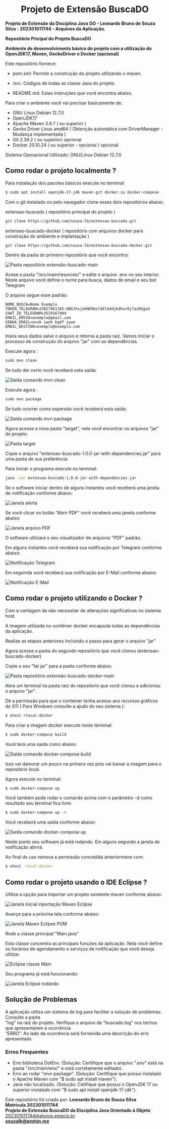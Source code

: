 <h1 align=center>Projeto de Extensão BuscaDO</h1>

<b>Projeto de Extensão da Disciplina Java OO - Leonardo Bruno de Souza Silva - 202301011744 - Arquivos da Aplicação.</b>

<b>Repositório Pricipal do Projeto BuscaDO</b>

<b>Ambiente de desenvolvimento básico do projeto com a utilização do OpenJDK17, Maven, GeckoDriver e Docker (opcional)</b>

Este repositório fornece:

* pom.xml: Permite a construção do projeto utilizando o maven.

* /src: Códigos de todas as classe Java do projeto.

* README.md: Estas instruções que você encontra abaixo.

Para criar o ambiente você vai precisar basicamente de:

* GNU Linux Debian 12.7.0
* OpenJDK17
* Apache Maven 3.8.7 ( ou superior )
* Gecko Driver Linux amd64 ( Obtenção automática com DriverManager - Mudança implementada )
* Git 2.39.2 ( ou superior) opcional
* Docker 20.10.24 ( ou superior - opcional ) opcional

Sistema Operacional Utilizado:  GNU/Linux Debian 12.7.0  


<h2>Como rodar o projeto localmente ?</h2>

Para instalação dos pacotes básicos 
execute no terminal:

```bash
$ sudo apt install openjdk-17-jdk maven git docker.io docker-compose
```

Com o git instalado ou pelo navegador clone esses dois repositórios abaixo:

extensao-buscado ( repositório principal do projeto )
```bash
git clone https://github.com/souza-lb/extensao-buscado.git
```
extensao-buscado-docker ( repositório com arquivos docker para construção do ambiente e implantação )
```bash
git clone https://github.com/souza-lb/extensao-buscado-docker.git
```

Dentro da pasta do primeiro repositório que você encontra:  

![Pasta repositório extensão-buscado-main](/imagens/pasta-extensao-buscado-main.png)  

Acese a pasta "/src/main/resorces/" e edite o arquivo .env no seu interior.  
Neste arquivo você define o nome para busca, dados de email e seu bot Telegram  

O arquivo segue esse padrão:

```
NOME_BUSCA=Nome Exemplo
TOKEN_TELEGRAM=23027461345:ABGJhxjekNG9mzldklkddjkdhar8jfazRGga4
CHAT_ID_TELEGRAM=3529167404
EMAIL_ENVIO=exemplo@gmail.com
SENHA_EMAIL=evuk iwnk kgdf zywn
EMAIL_DESTINO=exemplo@exemplo.com
```
Insira seus dados salve o arquivo e retorna a pasta raiz. Vamos iniciar o processo de construção do arquivo "jar" com as dependências.

Execute agora :

```bash
sudo mvn clean
```
Se tudo der certo você receberá esta saída:  

![Saída comando mvn clean](/imagens/mvn-clean.png)  

Execute agora :

```bash
sudo mvn package
```

Se tudo ocorrer como esperado você receberá esta saída:  

![Saída comando mvn package](/imagens/mvn-package.png)  

Agora acesse a nova pasta "target", nela você encontrar os arquivos "jar" do projeto:  

![Pasta target](/imagens/pasta-target.png)  

Copie o arquivo "extensao-buscado-1.0.0-jar-with-dependencies.jar" para uma pasta de sua preferência.  

Para iniciar o programa execute no terminal:  

```bash
java -jar extensao-buscado-1.0.0-jar-with-dependencies.jar
```

Se o software iniciar dentro de alguns instantes você receberá uma janela de notificação conforme abaixo:  

![Janela alerta](/imagens/janela-alerta-app.png)  

Se você clicar no botão "Abrir PDF" você receberá uma janela conforme abaixo:  

![Janela arquivo PDF](/imagens/janela-arquivo-pdf-do.png)  

O software utilizará o seu visualizador de arquivos "PDF" padrão.

Em alguns instantes você receberá sua notificação por Telegram conforme abaixo:  

![Notificação Telegram](/imagens/notificacao-telegram.png)


Em seguinda você receberá sua notificação por E-Mail conforme abaixo:  

![Notificação E-Mail](/imagens/notificacao-email.png)  


<h2>Como rodar o projeto utilizando o Docker ?</h2>  

Com a vantagem de não necessitar de alterações significativas no sistema host.<p>
A imagem utilizada no contêiner docker encapsula todas as dependências da aplicação.  


Realize as etapas anteriores incluindo o passo para gerar o arquivo "jar"

Agora acesse a pasta do segundo repositório que você clonou (extensao-buscado-docker)

Copie o seu "fat jar" para a pasta conforme abaixo:  

![Pasta repositório extensão-buscado-docker-main](/imagens/pasta-extensao-buscado-docker-main.png)  

Abra um terminal na pasta raiz do repositorio que você clonou e adicionou o arquivo "jar".

Dê a permissão para que o conteiner tenha acesso aos recursos gráficos do X11 ( Para Windows consulte a ajudo do seu sistema ):

```bash
$ xhost +local:docker
```

Para criar a imagem docker execute neste terminal:  

```bash
$ sudo docker-compose build
```

Você terá uma saída como abaixo:  

![Saída comando docker-compose build](/imagens/docker-compose-build.png)  

Isso vai damorar um pouco na primera vez pois vai baixar a imagem para o repositório local.

Agora execute no terminal:

```bash
$ sudo docker-compose up
```
Você também pode rodar o comando acima com o parâmetro -d como resultado seu terminal fica livre:

```bash
$ sudo docker-compose up -d
```

Você receberá uma saída conforme abaixo:  

![Saída comando docker-compose up](/imagens/docker-compose-up.png)  

Neste ponto seu sóftware já está rodando. Em alguns segundo a janela de notificação abrirá.

Ao final do uso remova a permissão concedida anteriormene com:

```bash
$ xhost -local:docker
```

<h2>Como rodar o projeto usando o IDE Eclipse ?</h2>

Utilize a opção para importar um projeto existente maven conforme abaixo:  

![Janela inicial inportação Maven Eclipse](/imagens/eclipse-projeto-maven-existente.png)  

Avançe para a próxima tela conforme abaixo:  

![Janela Maven Eclipse POM](/imagens/eclipse-projeto-maven-existente-pom.png)  

Rode a classe principal "Main.java"  

Esta classe concentra as principais funções da aplicação. Nela você define os horários de agendamento e serviços de notificação que você deseja utilizar.  

![Eclipse classe Main](/imagens/classe-main-eclipse.png)  

Seu programa já está funcionando:  

![Janela Eclipse rodando](/imagens/classe-main-eclipse-rodando.png)  

<h2>Solução de Problemas</h2>  

A aplicação utiliza um sistema de log para facilitar a solução de problemas. Consulte a pasta  
"log" na raiz do projeto. Verifique o arquivo de "buscado.log" nos techos que apresentarem a ocorrência  
"ERRO". Ao lado da ocorrência será fornecida uma descrição do erro apresentado.  

<h3>Erros Frequentes</h3>

* Erro biblioteca DotEnv. (Solução: Certifique que o arquivo ".env" está na pasta "/src/main/env/" e está corretamente editado).
* Erro ao rodar "mvn package". (Solução: Certifique que possui instalado o Apache Maven com "$ sudo apt install maven").
* Java não localizado. (Solução: Cetifique que possui o OpenJDK 17 ou superior instalado com "$ sudo apt install openjdk-17-jdk").



Este repositório foi criado por: <b>Leonardo Bruno de Souza Silva</b><br>
<b>Matrícula 202301011744</b><br>
<b>Projeto de Extensão BuscaDO da Disciplina Java Orientado à Objeto</b><br>
202301011744@alunos.estacio.br<br>
<b>souzalb@proton.me</b>

